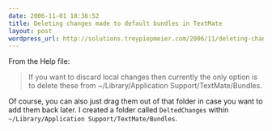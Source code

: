 ```yaml
---
date: 2006-11-01 18:36:52
title: Deleting changes made to default bundles in TextMate
layout: post
wordpress_url: http://solutions.treypiepmeier.com/2006/11/deleting-changes-made-to-default-bundles-in-textmate/
---
```

From the Help file:

> If you want to discard local changes then currently the only option is to delete these from ~/Library/Application Support/TextMate/Bundles.

Of course, you can also just drag them out of that folder in case you want to add them back later.  I created a folder called `DeltedChanges` within `~/Library/Application Support/TextMate/Bundles`.